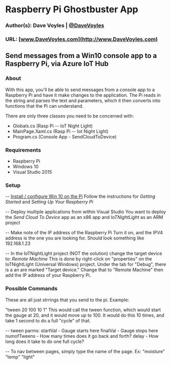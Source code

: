 # Raspberry Pi Ghostbuster App

### Author(s): Dave Voyles | [@DaveVoyles](http://www.twitter.com/DaveVoyles)
### URL: [www.DaveVoyles.com](http://www.DaveVoyles.com)

Send messages from a Win10 console app to a Raspberry Pi, via Azure IoT Hub 
----------
### About
With this app, you'll be able to send messages from a console app to a Raspberry Pi and have it make changes to the application. 
The Pi reads in the string and parses the text and parameters, which it then converts into functions that the Pi can understand.

There are only three classes you need to be concerned with:
- Globals.cs (Rasp Pi -- IoT Night Light)
- MainPage.Xaml.cs (Rasp Pi -- Iot Night Light)
- Program.cs (Console App - SendCloudToDevice)

### Requirements
- Raspberry Pi
- Windows 10
- Visual Studio 2015

### Setup
-- [Install / configure Win 10 on the Pi](http://thinglabs.io/workshop/cs/nightlight/)
Follow the instructions for *Getting Started* and *Setting Up Your Raspberry Pi*

-- Deploy multiple applications from within Visual Studio
You want to deploy the *Send Cloud To Device* app as an x86 app and *IoTNightLight* as an ARM project

-- Make note of the IP address of the Raspberry Pi
Turn it on, and the IPV4 address is the one you are looking for. Should look something like 192.168.1.23

-- In the IoTNightLight project (NOT the solution) change the target device to:  *Remote Machine*
This is done by right-click on "properties" on the IoTNightLight (Universal Windows) project. Under the tab for "Debug", there is a 
an are marked "Target device." Change that to "Remote Machine" then add the IP address of your Raspberry Pi.


### Possible Commands
These are all just strrings that you send to the pi. Example:

"tween 20 100 10 1"
This would call the tween function, which would start the gauge at 20, and it would move up to 100. It would do this 10 times, and take 1 second to do a full "cycle" of that.

-- tween
parms:
startVal - Gauge starts here
finalVal - Gauge stops here
numofTweens - How many times does it go back and forth?
delay - How long does it take to do one full cycle?


-- To nav between pages, simply type the name of the page. Ex:
"moisture"
"temp"
"light"

